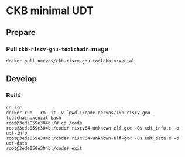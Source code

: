 CKB minimal UDT
===============

## Prepare

### Pull `ckb-riscv-gnu-toolchain` image

```
docker pull nervos/ckb-riscv-gnu-toolchain:xenial
```

## Develop

### Build

```
cd src
docker run --rm -it -v `pwd`:/code nervos/ckb-riscv-gnu-toolchain:xenial bash
root@3ede059e304b:/# cd /code
root@3ede059e304b:/code# riscv64-unknown-elf-gcc -Os udt_info.c -o udt-info
root@3ede059e304b:/code# riscv64-unknown-elf-gcc -Os udt_data.c -o udt-data
root@3ede059e304b:/code# exit
```
